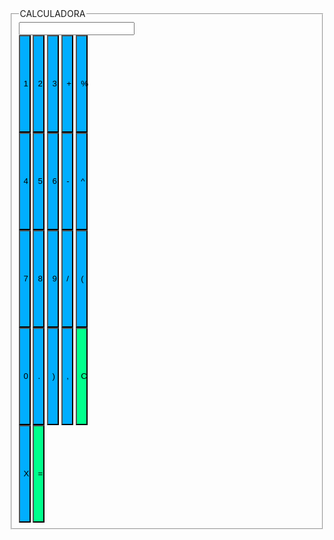 <script>
</script>
<style>
    .botao{
         width:4%;
         height:4%;
         background-color:rgb(0, 174, 255) ;
    
    }
    .botaoo{
        width:4%;
         height:4%;
         background-color:rgb(0, 174, 255) ;
    
    }
    .botaooo{
        width:4%;
         height:4%;
         background-color:rgb(0, 255, 140) ;
    
    }
    .botaoooo{
        width:4%;
         height:4%;
         background-color:rgb(0, 255, 140) ;
    
    }
</style>

</head>
<body>
<fieldset>
<legend>CALCULADORA</legend>
<input type="text" id="visor">
</br>
<button class="botao" onclick="adicionar('1')">1</button>
<button class="botao" onclick="adicionar('2')">2</button>
<button class="botao" onclick="adicionar('3')">3</button>
<button class="botaoo" onclick="adicionar('+')">+</button>
<button class="botaoo" onclick="adicionar('%')">%</button>
</br>
<button class="botao" onclick="adicionar('4')">4</button>
<button class="botao" onclick="adicionar('5')">5</button>
<button class="botao" onclick="adicionar('6')">6</button>
<button class="botaoo" onclick="adicionar('-')">-</button>
<button class="botaoo" onclick="adicionar('^')">^</button>
</br>
<button class="botao" onclick="adicionar('7')">7</button>
<button class="botao" onclick="adicionar('8')">8</button>
<button class="botao" onclick="adicionar('9')">9</button>
<button class="botaoo" onclick="adicionar('/')">/</button>
<button class="botaoo" onclick="adicionar('')">(</button>
</br>
<button class="botao" onclick="adicionar('0')">0</button>
<button class="botaoo" onclick="adicionar('.')">.</button>
<button class="botaoo" onclick="adicionar('')">)</button>
<button class="botaoo" onclick="adicionar(',')">,</button>
<button class="botaooo" onclick="limpar();">C</button>
</br>
<button class="botaoo" onclick="adicionar('*')">X</button>
<button class="botaoooo" onclick="calcular();">=</button>
</fieldset>
</body

